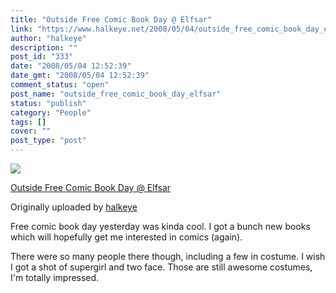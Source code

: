 ```yaml
---
title: "Outside Free Comic Book Day @ Elfsar"
link: "https://www.halkeye.net/2008/05/04/outside_free_comic_book_day_elfsar/"
author: "halkeye"
description: ""
post_id: "333"
date: "2008/05/04 12:52:39"
date_gmt: "2008/05/04 12:52:39"
comment_status: "open"
post_name: "outside_free_comic_book_day_elfsar"
status: "publish"
category: "People"
tags: []
cover: ""
post_type: "post"
---
```


![](http://farm3.static.flickr.com/2184/2462993639_ff05c2548e_m.jpg)
   

 
 [Outside Free Comic Book Day @ Elfsar](http://www.flickr.com/photos/halkeye/2462993639/)
   

 Originally uploaded by [halkeye](http://www.flickr.com/people/halkeye/)
 



Free comic book day yesterday was kinda cool. I got a bunch new books which will hopefully get me interested in comics (again).   

  

There were so many people there though, including a few in costume. I wish I got a shot of supergirl and two face. Those are still awesome costumes, I'm totally impressed.